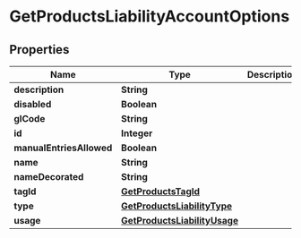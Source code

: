 

# GetProductsLiabilityAccountOptions


## Properties

| Name | Type | Description | Notes |
|------------ | ------------- | ------------- | -------------|
|**description** | **String** |  |  [optional] |
|**disabled** | **Boolean** |  |  [optional] |
|**glCode** | **String** |  |  [optional] |
|**id** | **Integer** |  |  [optional] |
|**manualEntriesAllowed** | **Boolean** |  |  [optional] |
|**name** | **String** |  |  [optional] |
|**nameDecorated** | **String** |  |  [optional] |
|**tagId** | [**GetProductsTagId**](GetProductsTagId.md) |  |  [optional] |
|**type** | [**GetProductsLiabilityType**](GetProductsLiabilityType.md) |  |  [optional] |
|**usage** | [**GetProductsLiabilityUsage**](GetProductsLiabilityUsage.md) |  |  [optional] |



